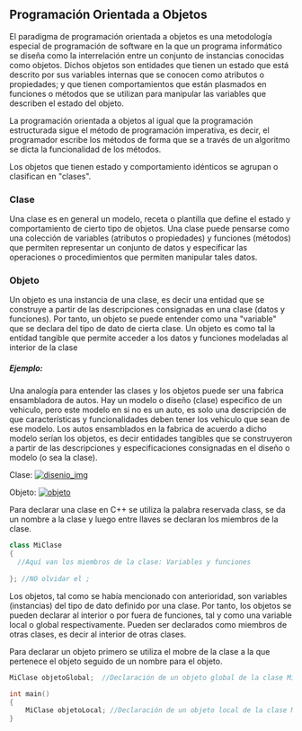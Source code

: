 ## Programación Orientada a Objetos 

El paradigma de programación orientada a objetos es una metodología especial de programación de software en la que un programa informático se diseña como la interrelación entre un conjunto de instancias conocidas como objetos. Dichos objetos son entidades que tienen un estado que está descrito por sus variables internas que se conocen como atributos o propiedades; y que tienen comportamientos que están plasmados en funciones o métodos que se utilizan para manipular las variables que describen el estado del objeto.

La programación orientada a objetos al igual que la programación estructurada sigue el método de programación imperativa, es decir, el programador escribe los métodos de forma que se a través de un algoritmo se dicta la funcionalidad de los métodos.


Los objetos que tienen estado y comportamiento idénticos se agrupan o clasifican en "clases".


### Clase 

Una clase es en general un modelo, receta o plantilla que define el estado y comportamiento de cierto tipo de objetos. Una clase puede pensarse como una colección de variables (atributos o propiedades) y funciones (métodos) que permiten representar un conjunto de datos y especificar las operaciones o procedimientos que permiten manipular tales datos. 

### Objeto
Un objeto es una instancia de una clase, es decir una entidad que se construye a partir de las descripciones consignadas en una clase (datos y funciones). Por tanto, un objeto se puede entender como una "variable" que se declara del tipo de dato de cierta clase. Un objeto es como tal la entidad tangible que permite acceder a los datos y funciones modeladas al interior de la clase

##### Ejemplo:
Una analogía para entender las clases y los objetos puede ser una fabrica ensambladora de autos. Hay un modelo o diseño (clase) especifico de un vehiculo, pero este modelo en si no es un auto, es solo una descripción de que características y funcionalidades deben tener los vehiculo que sean de ese modelo. Los autos ensamblados en la fabrica de acuerdo a dicho modelo serían los objetos, es decir entidades tangibles que se construyeron a partir de las descripciones y especificaciones consignadas en el diseño o modelo (o sea la clase).

Clase:
[![disenio_img](https://www.codingame.com/servlet/fileservlet?id=41130462062760 "disenio_img")](https://www.codingame.com/servlet/fileservlet?id=41130462062760 "disenio_img")


Objeto:
[![objeto](https://www.codingame.com/servlet/fileservlet?id=41130486739472 "objeto")](https://www.codingame.com/servlet/fileservlet?id=41130486739472 "objeto")

Para declarar una clase en C++ se utiliza la palabra reservada class, se da un nombre a la clase y luego entre llaves se declaran los miembros de la clase.

```cpp
class MiClase
{
  //Aquí van los miembros de la clase: Variables y funciones
  
}; //NO olvidar el ;
```

Los objetos, tal como se había mencionado con anterioridad, son variables (instancias) del tipo de dato definido por una clase. Por tanto, los objetos se pueden declarar al interior o por fuera de funciones, tal y como una variable local o global respectivamente.
 Pueden ser declarados como miembros de otras clases, es decir al interior de otras clases.

 Para declarar un objeto primero se utiliza el mobre de la clase a la que pertenece el objeto seguido de un nombre para el objeto.

```cpp
MiClase objetoGlobal;  //Declaración de un objeto global de la clase MiClase

int main()
{
	MiClase objetoLocal; //Declaración de un objeto local de la clase MiClase  
}
```





